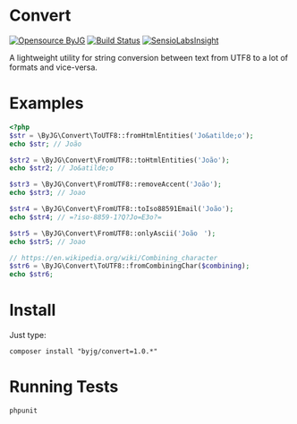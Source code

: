# Convert

[![Opensource ByJG](https://img.shields.io/badge/opensource-byjg.com-brightgreen.svg)](http://opensource.byjg.com)
[![Build Status](https://travis-ci.org/byjg/convert.svg)](https://travis-ci.org/byjg/convert)
[![SensioLabsInsight](https://insight.sensiolabs.com/projects/8e4f8746-cfd9-4ad7-82e8-531cf4de2461/mini.png)](https://insight.sensiolabs.com/projects/8e4f8746-cfd9-4ad7-82e8-531cf4de2461)


A lightweight utility for string conversion between text from UTF8 to a lot of formats and vice-versa. 

# Examples

```php
<?php
$str = \ByJG\Convert\ToUTF8::fromHtmlEntities('Jo&atilde;o');
echo $str; // João

$str2 = \ByJG\Convert\FromUTF8::toHtmlEntities('João');
echo $str2; // Jo&atilde;o

$str3 = \ByJG\Convert\FromUTF8::removeAccent('João');
echo $str3; // Joao

$str4 = \ByJG\Convert\FromUTF8::toIso88591Email('João');
echo $str4; // =?iso-8859-1?Q?Jo=E3o?=

$str5 = \ByJG\Convert\FromUTF8::onlyAscii('Joãoﾠ');
echo $str5; // Joao

// https://en.wikipedia.org/wiki/Combining_character
$str6 = \ByJG\Convert\ToUTF8::fromCombiningChar($combining);
echo $str6; 

``` 

# Install

Just type: 

```
composer install "byjg/convert=1.0.*"
```

# Running Tests

```bash
phpunit
```

